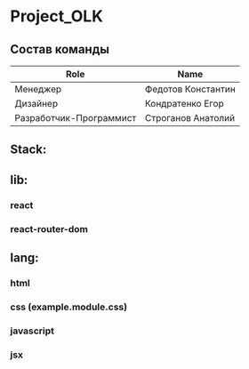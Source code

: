 # Project_OLK 

## Состав команды
|Role        |Name                          |
|------------|------------------------------|
|Менеджер    |Федотов Константин            |
|Дизайнер    |Кондратенко Егор              |
|Разработчик-Программист| Строганов Анатолий|

## Stack:


## lib:
###  react
###  react-router-dom

## lang:
###  html
###  css (example.module.css)
###  javascript
###  jsx


